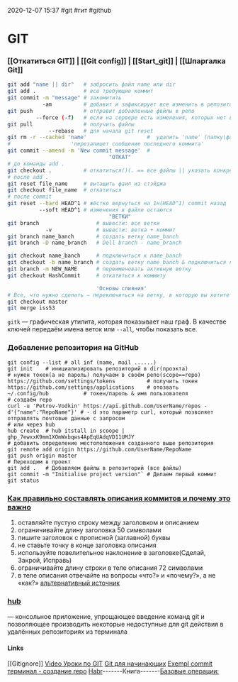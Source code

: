 2020-12-07 15:37
#git #гит #github
# GIT
### [[Откатиться GIT]] |  [[Git config]] |  [[Start_git]] | [[Шпаргалка Git]]

```bash
git add "name || dir" 	# забросить файл name или dir  
git add . 				# все требующие коммит
git commit -m "message" # закомитить
		   -am 			# добавит и зафиксирует все изменить в репозиторий
git push				# отправит добавленные фвйлы в репо
		 --force (-f)	# если на сервере есть изменения, которых нет в локальном хранилище
git pull				# получить файлы  
			 --rebase	# для начала git reset
git rm -r --cached 'name'					#  удалить 'name' (папку\файлы) из репо 
# 					'перезапишет сообщение последнего коммита'
git commit --amend -m 'New commit message'	#
								"ОТКАТ"
# до команды add .
git checkout .			# откатиться()(. == все файлы || указать конкретный фаил для отката изменений)к текущему коммиту
# после add .
git reset file_name		# вытащить фаил из стэйджа
git checkout file_name	# откатиться 
# после commit
git reset --hard HEAD^1	# жёстко вернуться на 1н(HEAD^1) commit назад
		  --soft HEAD^1	# изменения в файле остаются
		  						"ВЕТКИ"
git branch					# вывести: все ветки
			-v				# вывести: ветка + коммит
git branch name_banch		# создать ветку name_banch
git branch -D name_branch	# Dell branch - name_branch

git checkout name_banch		# подключиться к name_banch
git checkout -b name_branch	# создать ветку name_banch & подключиться к ней
git branch -m NEW_NAME		# переименовать активную ветку
git checkout HashCommit		# откатиться к коммиту

							'Основы слияния'
# Все, что нужно сделать — переключиться на ветку, в которую вы хотите включить изменения, и выполнить команду git merge:
git checkout master
git merge iss53

```
`gitk` — графическая утилита, которая показывает наш граф. В качестве ключей передаём имена веток или `--all`, чтобы показать все.
### Добавление репозитория на GitHub[](https://askdev.ru/q/mozhno-li-sozdat-udalennoe-repo-na-github-iz-cli-bez-otkrytiya-brauzera-4384/)
```shell
git config --list # all inf (name, mail ......)
git init	# инициализировать репозиторий в dir(проэкта)
# нужен токен(а не пароль) получаем в своём репо(scope==repo)
https://github.com/settings/tokens 			# получить токен
https://github.com/settings/applications	# отозвать
~/.config/hub 			# токен/пароль & имя пользователя
# создаём repo 
curl -u 'Petrov-Vodkin' https://api.github.com/UserName/repos -d'{"name":"RepoName"}' # - d это параметр curl, который позволяет отправлять почтовые данные с запросом
# или через hub
hub create 	# hub itstall in scoope | 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 
# добавить определение местоположения созданного выше репозитория
git remote add origin https://github.com/UserName/RepoName 
git push origin master
# Переходим в проект
git add .	# Добавляем файлы в репозиторий (все файлы)
git commit -m "Initialise project version"` # Делаем первый коммит
git status
```  
 ### [Как правильно составлять описания коммитов и почему это важно](https://ru.hexlet.io/blog/posts/git-commit-message)
 1. оставляйте пустую строку между заголовком и описанием
 2. ограничивайте длину заголовка 50 символами
 3. пишите заголовок с прописной (заглавной) буквы
 4. не ставьте точку в конце заголовка описания
 5. используйте повелительное наклонение в заголовке(Сделай, Закрой, Исправь)
 6. ограничивайте длину строки в теле описания 72 символами
 7. в теле описания отвечайте на вопросы «что?» и «почему?», а не «как?»
 [альтернативный источник](https://medium.com/grisme/%D0%BA%D0%B0%D0%BA-%D0%BF%D0%B8%D1%81%D0%B0%D1%82%D1%8C-%D1%81%D0%BE%D0%BE%D0%B1%D1%89%D0%B5%D0%BD%D0%B8%D1%8F-%D0%BA%D0%BE%D0%BC%D0%BC%D0%B8%D1%82%D0%BE%D0%B2-%D0%B2-git-9ed19ebc5ebf)
### [**hub**](https://hub.github.com/)
— консольное приложение, упрощающее введение команд git и позволяющее производить некоторые недоступные для git действия в удалённых репозиториях из терминала
#### Links
[[Gitignore]]
[Video Уроки по GIT](https://www.youtube.com/playlist?list=PLuY6eeDuleIOMB2R_Kky05ZfiAx2_pbAH)
[Git для начинающих](https://webdevkin.ru/courses/git/git-commit)
[Exempl commit](https://github.com/tpope/vim-pathogen/commits/master)
[терминал - создание repo](https://askdev.ru/q/mozhno-li-sozdat-udalennoe-repo-na-github-iz-cli-bez-otkrytiya-brauzera-4384/)
[Habr](https://habr.com/ru/post/60347/)-_-----_-Книга[](https://git-scm.com/book/ru/v2)-_-----_-[Базовые операции:](http://www-cs-students.stanford.edu/~blynn/gitmagic/intl/ru/ch03.html)